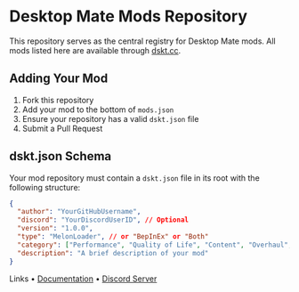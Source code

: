 # Desktop Mate Mods Repository

This repository serves as the central registry for Desktop Mate mods. All mods listed here are available through [dskt.cc](https://dskt.cc).

## Adding Your Mod

1. Fork this repository
2. Add your mod to the bottom of `mods.json`
3. Ensure your repository has a valid `dskt.json` file
4. Submit a Pull Request

## dskt.json Schema

Your mod repository must contain a `dskt.json` file in its root with the following structure:

```json
{
  "author": "YourGitHubUsername",
  "discord": "YourDiscordUserID", // Optional
  "version": "1.0.0",
  "type": "MelonLoader", // or "BepInEx" or "Both"
  "category": ["Performance", "Quality of Life", "Content", "Overhaul", "Other"],
  "description": "A brief description of your mod"
}
```

Links
	•	[Documentation](https://dskt.cc/docs)
	•	[Discord Server](https://discord.gg/Xu7pEU24kw)
